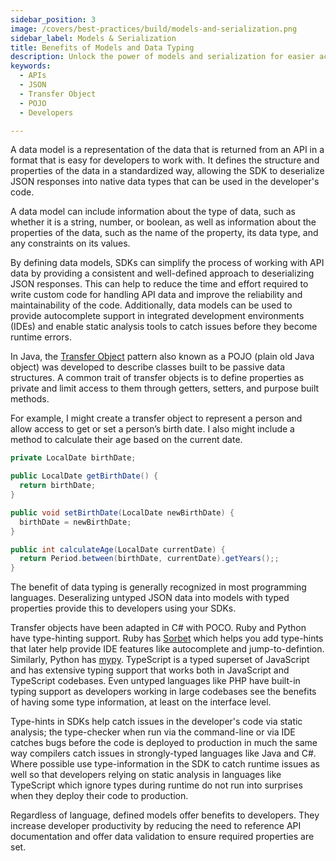 ```yaml
---
sidebar_position: 3
image: /covers/best-practices/build/models-and-serialization.png
sidebar_label: Models & Serialization
title: Benefits of Models and Data Typing
description: Unlock the power of models and serialization for easier access to data in APIs. Create objects without referencing API documentation and add data validation. 
keywords:
  - APIs
  - JSON
  - Transfer Object
  - POJO
  - Developers

---
```


A data model is a representation of the data that is returned from an API in a format that is easy for developers to work with. It defines the structure and properties of the data in a standardized way, allowing the SDK to deserialize JSON responses into native data types that can be used in the developer's code.

A data model can include information about the type of data, such as whether it is a string, number, or boolean, as well as information about the properties of the data, such as the name of the property, its data type, and any constraints on its values.

By defining data models, SDKs can simplify the process of working with API data by providing a consistent and well-defined approach to deserializing JSON responses. This can help to reduce the time and effort required to write custom code for handling API data and improve the reliability and maintainability of the code. Additionally, data models can be used to provide autocomplete support in integrated development environments (IDEs) and enable static analysis tools to catch issues before they become runtime errors.

In Java, the [Transfer Object](https://www.geeksforgeeks.org/transfer-object-pattern-in-java/) pattern also known as a POJO (plain old Java object) was developed to describe classes built to be passive data structures. A common trait of transfer objects is to define properties as private and limit access to them through getters, setters, and purpose built methods. 

For example, I might create a transfer object to represent a person and allow access to get or set a person’s birth date. I also might include a method to calculate their age based on the current date.

``` java
private LocalDate birthDate;

public LocalDate getBirthDate() {
  return birthDate;
}

public void setBirthDate(LocalDate newBirthDate) {
  birthDate = newBirthDate;
}

public int calculateAge(LocalDate currentDate) {
  return Period.between(birthDate, currentDate).getYears();;
}
```

The benefit of data typing is generally recognized in most programming languages. Deseralizing untyped JSON data into models with typed properties provide this to developers using your SDKs.

Transfer objects have been adapted in C# with POCO. Ruby and Python have type-hinting support. Ruby has [Sorbet](https://sorbet.org/) which helps you add type-hints that later help provide IDE features like autocomplete and jump-to-defintion. Similarly, Python has [mypy](https://mypy.readthedocs.io/en/stable/index.html). TypeScript is a typed superset of JavaScript and has extensive typing support that works both in JavaScript and TypeScript codebases. Even untyped languages like PHP have built-in typing support as developers working in large codebases see the benefits of having some type information, at least on the interface level.

Type-hints in SDKs help catch issues in the developer's code via static analysis; the type-checker when run via the command-line or via IDE catches bugs before the code is deployed to production in much the same way compilers catch issues in strongly-typed languages like Java and C#. Where possible use  type-information in the SDK to catch runtime issues as well so that developers relying on static analysis in languages like TypeScript which ignore types during runtime do not run into surprises when they deploy their code to production.

Regardless of language, defined models offer benefits to developers. They increase developer productivity by reducing the need to reference API documentation and offer data validation to ensure required properties are set.
